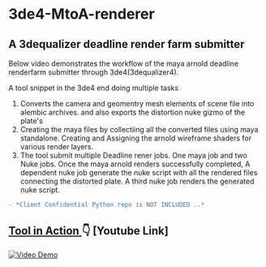 # 3de4-MtoA-renderer

## A  3dequalizer deadline render farm submitter

Below video demonstrates the workflow of the maya arnold deadline renderfarm submitter through 3de4(3dequalizer4).

A tool snippet in the 3de4 end doing multiple tasks  

1. Converts the camera and geomentry mesh elements of scene file into alembic archives. and also exports the distortion nuke gizmo of the plate's
2. Creating the maya files by collectiing all the converted files using maya standalone. 
Creating and Assigning the arnold wireframe shaders for various render layers.
3. The tool submit multiple Deadline rener jobs. One maya job and two Nuke jobs. 
   Once the maya arnold renders successfully completed, A dependent nuke  job generate the nuke script with all the rendered files connecting the distorted plate. 
   A third nuke job renders the generated nuke script. 
    
```diff
- *Client Confidential Python repo is NOT INCLUDED ..*
```
## <ins> Tool in Action </ins> :point_down: [Youtube Link]

[![Video Demo](https://img.youtube.com/vi/diug0lMhQpE/0.jpg)](https://www.youtube.com/watch?v=diug0lMhQpE)
